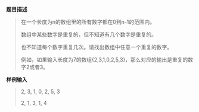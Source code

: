 

**题目描述**

>在一个长度为n的数组里的所有数字都在0到n-1的范围内。 
>
>数组中某些数字是重复的，但不知道有几个数字是重复的。
>
>也不知道每个数字重复几次。请找出数组中任意一个重复的数字。
>
>例如，如果输入长度为7的数组{2,3,1,0,2,5,3}，那么对应的输出是重复的数字2或者3。

**样例输入**

>2, 3, 1, 0, 2, 5, 3
>
> 2, 1, 3, 1, 4


